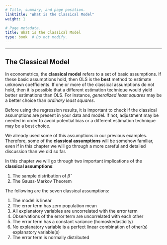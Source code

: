 ```yaml
---
# Title, summary, and page position.
linktitle: "What is the Classical Model"
weight: 1

# Page metadata.
title: What is the Classical Model
type: book  # Do not modify.
---
```




---

## The Classical Model

In econometrics, the **classical model** refers to a set of basic assumptions. If these basic assumptions hold, then OLS is the **best** method to estimate unknown coefficients. If one or more of the classical assumptions do not hold, then it is possible that a different estimation technique would yield better estimations than OLS. For instance, *generalized least squares* may be a better choice than *ordinary least squares*.

Before using the regression results, it is important to check if the classical assumptions are present in your data and model. If not, adjustment may be needed in order to avoid potential bias or a different estimation technique may be a best choice.

We already used some of this assumptions in our previous examples. Therefore, some of the **classical assumptions** will be somehow familiar, even if in this chapter we will go through a more careful and detailed discussion than we did so far.

In this chapter we will go through two important implications of the **classical assumptions**:

1. The sample distribution of $\hat{\beta}$
2. The Gauss-Markov Theorem

The following are the seven classical assumptions:

1. The model is linear
2. The error term has zero population mean
3. All explanatory variables are uncorrelated with the error term
4. Observations of the error term are uncorrelated with each other
5. The error term has a constant variance (homoskedasticity)
6. No explanatory variable is a perfect linear combination of other(s) explanatory variable(s)
7. The error term is normally distributed